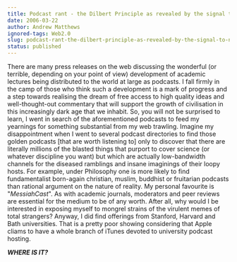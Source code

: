 ```yaml
---
title: Podcast rant - the Dilbert Principle as revealed by the signal to noise ratio of IT podcasts
date: 2006-03-22
author: Andrew Matthews
ignored-tags: Web2.0
slug: podcast-rant-the-dilbert-principle-as-revealed-by-the-signal-to-noise-ratio-of-it-podcasts
status: published
---
```


There are many press releases on the web discussing the wonderful (or terrible, depending on your point of view) development of academic lectures being distributed to the world at large as podcasts. I fall firmly in the camp of those who think such a development is a mark of progress and a step towards realising the dream of free access to high quality ideas and well-thought-out commentary that will support the growth of civilisation in this increasingly dark age that we inhabit. So, you will not be surprised to learn, I went in search of the aforementioned podcasts to feed my yearnings for something substantial from my web trawling. Imagine my disappointment when I went to several podcast directories to find those golden podcasts \[that are worth listening to\] only to discover that there are literally millions of the blasted things that purport to cover science (or whatever discipline you want) but which are actually low-bandwidth channels for the diseased ramblings and insane imaginings of their loopy hosts. For example, under Philosophy one is more likely to find fundamentalist born-again christian, muslim, buddhist or fruitarian podcasts than rational argument on the nature of reality. My personal favourite is "*MessiahCast*". As with academic journals, moderators and peer reviews are essential for the medium to be of any worth. After all, why would I be interested in exposing myself to mongrel strains of the virulent memes of total strangers? Anyway, I did find offerings from Stanford, Harvard and Bath universities. That is a pretty poor showing considering that Apple cliams to have a whole branch of iTunes devoted to university podcast hosting.

***WHERE IS IT?***
